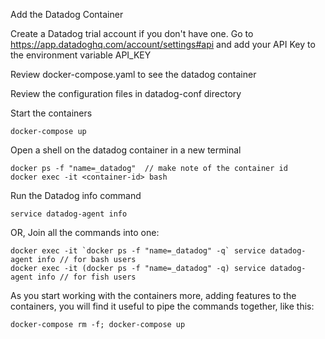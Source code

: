 Add the Datadog Container

Create a Datadog trial account if you don't have one. Go to https://app.datadoghq.com/account/settings#api and add your API Key to the environment variable API_KEY

Review docker-compose.yaml to see the datadog container

Review the configuration files in datadog-conf directory

Start the containers

    docker-compose up

Open a shell on the datadog container in a new terminal

    docker ps -f "name=_datadog"  // make note of the container id
    docker exec -it <container-id> bash

Run the Datadog info command

    service datadog-agent info

OR, Join all the commands into one:

    docker exec -it `docker ps -f "name=_datadog" -q` service datadog-agent info // for bash users
    docker exec -it (docker ps -f "name=_datadog" -q) service datadog-agent info // for fish users

As you start working with the containers more, adding features to the containers, you will find it useful to pipe the commands together, like this:

    docker-compose rm -f; docker-compose up

